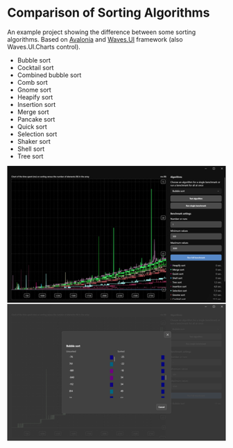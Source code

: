 # Comparison of Sorting Algorithms

An example project showing the difference between some sorting algorithms.
Based on [Avalonia](https://github.com/AvaloniaUI/Avalonia) and [Waves.UI](https://github.com/waves-framework) framework (also Waves.UI.Charts control).

- Bubble sort
- Cocktail sort
- Combined bubble sort
- Comb sort
- Gnome sort
- Heapify sort
- Insertion sort
- Merge sort
- Pancake sort
- Quick sort
- Selection sort
- Shaker sort
- Shell sort
- Tree sort

![1.png](files%2F1.png)
![2.png](files%2F2.png)
